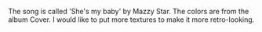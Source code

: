 The song is called 'She's my baby' by Mazzy Star. The colors are from the album Cover. I would like to put more textures to make it more retro-looking. 